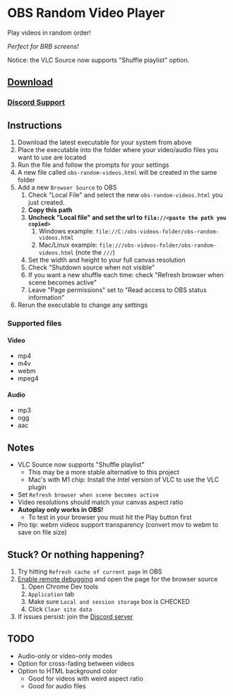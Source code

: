 # OBS Random Video Player

Play videos in random order!

_Perfect for BRB screens!_

Notice: the VLC Source now supports "Shuffle playlist" option.

## [Download](https://github.com/UpDownLeftDie/obs-random-videos/releases/latest)

### [Discord Support](https://discord.gg/zxYsjpxaxN)

## Instructions

1. Download the latest executable for your system from above
2. Place the executable into the folder where your video/audio files you want to use are located
3. Run the file and follow the prompts for your settings
4. A new file called `obs-random-videos.html` will be created in the same folder
5. Add a new `Browser Source` to OBS
   1. Check "Local File" and select the new `obs-random-videos.html` you just created.
   2. **Copy this path**
   3. **Uncheck "Local file" and set the url to `file://<paste the path you copied>`**
      1. Windows example: `file://C:/obs-videos-folder/obs-random-videos.html`
      2. Mac/Linux example: `file:///obs-videos-folder/obs-random-videos.html` (note the `///`)
   4. Set the width and height to your full canvas resolution
   5. Check "Shutdown source when not visible"
   6. If you want a new shuffle each time: check "Refresh browser when scene becomes active"
   7. Leave "Page permissions" set to "Read access to OBS status information"
6. Rerun the executable to change any settings

### Supported files

#### Video

- mp4
- m4v
- webm
- mpeg4

#### Audio

- mp3
- ogg
- aac

## Notes

- VLC Source now supports "Shuffle playlist"
  - This may be a more stable alternative to this project
  - Mac's with M1 chip: Install the Intel version of VLC to use the VLC plugin
- Set `Refresh browser when scene becomes active`
- Video resolutions should match your canvas aspect ratio
- **Autoplay only works in OBS!**
  - To test in your browser you must hit the Play button first
- Pro tip: webm videos support transparency (convert mov to webm to save on file size)

## Stuck? Or nothing happening?

  1. Try hitting `Refresh cache of current page` in OBS
  2. [Enable remote debugging](https://github.com/crowbartools/Firebot/wiki/Troubleshooting-Firebot-Overlay-issues-in-OBS-Studio) and open the page for the browser source
     1. Open Chrome Dev tools
     2. `Application` tab
     3. Make sure `Local and session storage` box is CHECKED
     4. Click `Clear site data`
  3. If issues persist: join the [Discord server](https://discord.gg/zxYsjpxaxN)

## TODO

- Audio-only or video-only modes
- Option for cross-fading between videos
- Option to HTML background color
  - Good for videos with weird aspect ratio
  - Good for audio files
